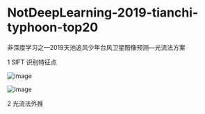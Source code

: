 # NotDeepLearning-2019-tianchi-typhoon-top20
非深度学习之—2019天池追风少年台风卫星图像预测—光流法方案

1 SIFT 识别特征点

![image](https://github.com/HermioneX/NotDeepLearning-2019-tianchi-typhoon-top20/blob/master/img/matches_good_match_200.jpg)

![image](https://github.com/HermioneX/NotDeepLearning-2019-tianchi-typhoon-top20/blob/master/img/matches_good_match_W_Hour_1210_3.jpg)

2 光流法外推

